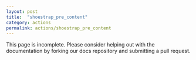 ```yaml
---
layout: post
title:  "shoestrap_pre_content"
category: actions
permalink: actions/shoestrap_pre_content
---
```


This page is incomplete. Please consider helping out with the documentation by forking our docs repository and submitting a pull request.